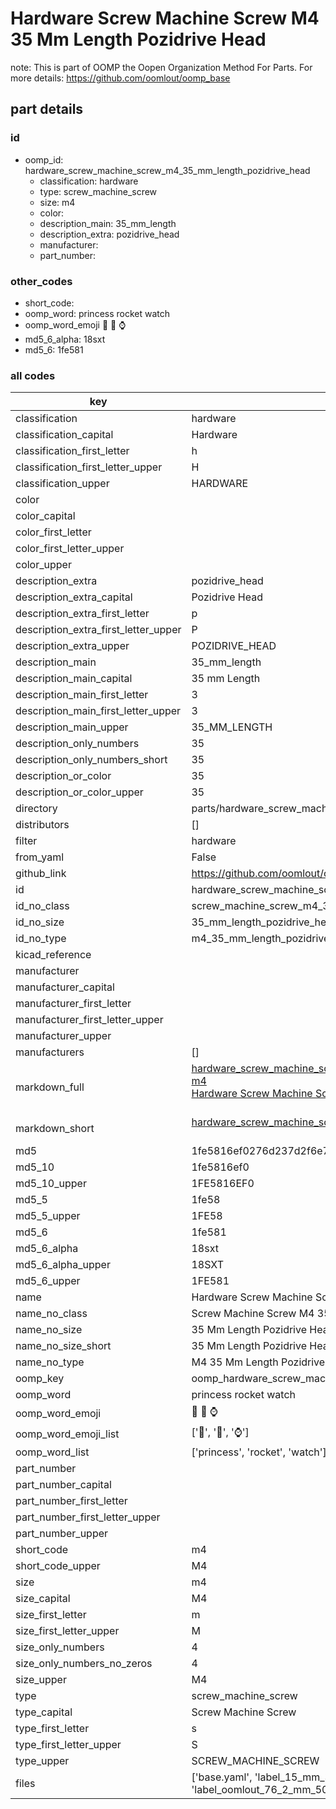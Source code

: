# Hardware Screw Machine Screw M4 35 Mm Length Pozidrive Head  

note: This is part of OOMP the Oopen Organization Method For Parts. For more details: https://github.com/oomlout/oomp_base

##  part details





### id
* oomp_id: hardware_screw_machine_screw_m4_35_mm_length_pozidrive_head
  * classification: hardware
  * type: screw_machine_screw
  * size: m4
  * color: 
  * description_main: 35_mm_length
  * description_extra: pozidrive_head
  * manufacturer: 
  * part_number: 

### other_codes
* short_code: 
* oomp_word: princess rocket watch
* oomp_word_emoji :princess: :rocket: :watch:
* md5_6_alpha: 18sxt
* md5_6: 1fe581

### all codes 
| key | value |  
| --- | --- |  
| classification | hardware |  
| classification_capital | Hardware |  
| classification_first_letter | h |  
| classification_first_letter_upper | H |  
| classification_upper | HARDWARE |  
| color |  |  
| color_capital |  |  
| color_first_letter |  |  
| color_first_letter_upper |  |  
| color_upper |  |  
| description_extra | pozidrive_head |  
| description_extra_capital | Pozidrive Head |  
| description_extra_first_letter | p |  
| description_extra_first_letter_upper | P |  
| description_extra_upper | POZIDRIVE_HEAD |  
| description_main | 35_mm_length |  
| description_main_capital | 35 mm Length |  
| description_main_first_letter | 3 |  
| description_main_first_letter_upper | 3 |  
| description_main_upper | 35_MM_LENGTH |  
| description_only_numbers | 35 |  
| description_only_numbers_short | 35 |  
| description_or_color | 35 |  
| description_or_color_upper | 35 |  
| directory | parts/hardware_screw_machine_screw_m4_35_mm_length_pozidrive_head |  
| distributors | [] |  
| filter | hardware |  
| from_yaml | False |  
| github_link | https://github.com/oomlout/oomlout_oomp_part_src/tree/main/parts/hardware_screw_machine_screw_m4_35_mm_length_pozidrive_head/working |  
| id | hardware_screw_machine_screw_m4_35_mm_length_pozidrive_head |  
| id_no_class | screw_machine_screw_m4_35_mm_length_pozidrive_head |  
| id_no_size | 35_mm_length_pozidrive_head |  
| id_no_type | m4_35_mm_length_pozidrive_head |  
| kicad_reference |  |  
| manufacturer |  |  
| manufacturer_capital |  |  
| manufacturer_first_letter |  |  
| manufacturer_first_letter_upper |  |  
| manufacturer_upper |  |  
| manufacturers | [] |  
| markdown_full | [hardware_screw_machine_screw_m4_35_mm_length_pozidrive_head](https://github.com/oomlout/oomlout_oomp_part_src/tree/main/parts/hardware_screw_machine_screw_m4_35_mm_length_pozidrive_head/working)<br>[m4](https://github.com/oomlout/oomlout_oomp_part_src/tree/main/parts/hardware_screw_machine_screw_m4_35_mm_length_pozidrive_head/working)<br>[Hardware Screw Machine Screw M4 35 Mm Length Pozidrive Head](https://github.com/oomlout/oomlout_oomp_part_src/tree/main/parts/hardware_screw_machine_screw_m4_35_mm_length_pozidrive_head/working)<br><br> |  
| markdown_short | [hardware_screw_machine_screw_m4_35_mm_length_pozidrive_head](https://github.com/oomlout/oomlout_oomp_part_src/tree/main/parts/hardware_screw_machine_screw_m4_35_mm_length_pozidrive_head/working)<br><br> |  
| md5 | 1fe5816ef0276d237d2f6e7526e1abc0 |  
| md5_10 | 1fe5816ef0 |  
| md5_10_upper | 1FE5816EF0 |  
| md5_5 | 1fe58 |  
| md5_5_upper | 1FE58 |  
| md5_6 | 1fe581 |  
| md5_6_alpha | 18sxt |  
| md5_6_alpha_upper | 18SXT |  
| md5_6_upper | 1FE581 |  
| name | Hardware Screw Machine Screw M4 35 Mm Length Pozidrive Head |  
| name_no_class | Screw Machine Screw M4 35 Mm Length Pozidrive Head |  
| name_no_size | 35 Mm Length Pozidrive Head |  
| name_no_size_short | 35 Mm Length Pozidrive Head |  
| name_no_type | M4 35 Mm Length Pozidrive Head |  
| oomp_key | oomp_hardware_screw_machine_screw_m4_35_mm_length_pozidrive_head |  
| oomp_word | princess rocket watch |  
| oomp_word_emoji | :princess: :rocket: :watch: |  
| oomp_word_emoji_list | [':princess:', ':rocket:', ':watch:'] |  
| oomp_word_list | ['princess', 'rocket', 'watch'] |  
| part_number |  |  
| part_number_capital |  |  
| part_number_first_letter |  |  
| part_number_first_letter_upper |  |  
| part_number_upper |  |  
| short_code | m4 |  
| short_code_upper | M4 |  
| size | m4 |  
| size_capital | M4 |  
| size_first_letter | m |  
| size_first_letter_upper | M |  
| size_only_numbers | 4 |  
| size_only_numbers_no_zeros | 4 |  
| size_upper | M4 |  
| type | screw_machine_screw |  
| type_capital | Screw Machine Screw |  
| type_first_letter | s |  
| type_first_letter_upper | S |  
| type_upper | SCREW_MACHINE_SCREW |  
| files | ['base.yaml', 'label_15_mm_30_mm.pdf', 'label_15_mm_30_mm.svg', 'label_76_2_mm_50_8_mm.pdf', 'label_76_2_mm_50_8_mm.svg', 'label_oomlout_76_2_mm_50_8_mm.pdf', 'label_oomlout_76_2_mm_50_8_mm.svg', 'readme.md', 'working.json', 'working.yaml'] |  
